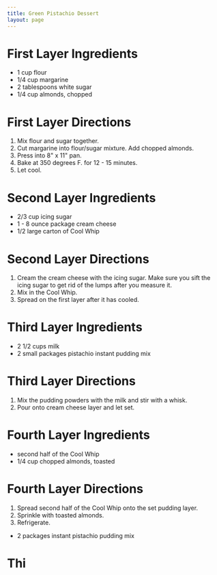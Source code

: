 ```yaml
---
title: Green Pistachio Dessert
layout: page
---
```


# First Layer Ingredients

* 1 cup flour
* 1/4 cup margarine
* 2 tablespoons white sugar
* 1/4 cup almonds, chopped

# First Layer Directions

1. Mix flour and sugar together.
1. Cut margarine into flour/sugar mixture. Add chopped almonds.
1. Press into 8" x 11" pan.
1. Bake at 350 degrees F. for 12 - 15 minutes.
1. Let cool.

# Second Layer Ingredients

* 2/3 cup icing sugar
* 1 - 8 ounce package cream cheese
* 1/2 large carton of Cool Whip

# Second Layer Directions

1. Cream the cream cheese with the icing sugar. Make sure you sift the icing sugar to get rid of the lumps after you measure it.
1. Mix in the Cool Whip.
1. Spread on the first layer after it has cooled.

# Third Layer Ingredients
 
* 2 1/2 cups milk
* 2 small packages pistachio instant pudding mix

# Third Layer Directions

1. Mix the pudding powders with the milk and stir with a whisk.
1. Pour onto cream cheese layer and let set.

# Fourth Layer Ingredients

* second half of the Cool Whip
* 1/4 cup chopped almonds, toasted

# Fourth Layer Directions

1. Spread second half of the Cool Whip onto the set pudding layer.
1. Sprinkle with toasted almonds.
1. Refrigerate.
* 2 packages instant pistachio pudding mix

# Thi
